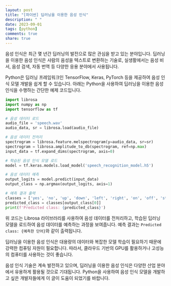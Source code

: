 ```yaml
---
layout: post
title: "[파이썬] 딥러닝을 이용한 음성 인식"
description: " "
date: 2023-09-01
tags: [python]
comments: true
share: true
---
```


음성 인식은 최근 몇 년간 딥러닝의 발전으로 많은 관심을 받고 있는 분야입니다. 딥러닝을 이용한 음성 인식은 사람의 음성을 텍스트로 변환하는 기술로, 실생활에서는 음성 비서, 음성 검색, 자동 번역 등 다양한 응용 분야에서 사용됩니다. 

Python은 딥러닝 프레임워크인 TensorFlow, Keras, PyTorch 등을 제공하여 음성 인식 모델 개발을 쉽게 할 수 있습니다. 아래는 Python을 사용하여 딥러닝을 이용한 음성 인식을 수행하는 간단한 예제 코드입니다.

```python
import librosa
import numpy as np
import tensorflow as tf

# 음성 데이터 로드
audio_file = 'speech.wav'
audio_data, sr = librosa.load(audio_file)

# 음성 데이터 전처리
spectrogram = librosa.feature.melspectrogram(y=audio_data, sr=sr)
spectrogram = librosa.amplitude_to_db(spectrogram, ref=np.max)
input_data = tf.expand_dims(spectrogram, axis=0)

# 학습된 음성 인식 모델 로드
model = tf.keras.models.load_model('speech_recognition_model.h5')

# 음성 데이터 예측
output_logits = model.predict(input_data)
output_class = np.argmax(output_logits, axis=1)

# 예측 결과 출력
classes = ['yes', 'no', 'up', 'down', 'left', 'right', 'on', 'off', 'stop', 'go']
predicted_class = classes[output_class[0]]
print(f'Predicted class: {predicted_class}')
```

위 코드는 Librosa 라이브러리를 사용하여 음성 데이터를 전처리하고, 학습된 딥러닝 모델을 로드하여 음성 데이터를 예측하는 과정을 보여줍니다. 예측 결과는 `Predicted class: {예측한 단어}`와 같이 출력됩니다.

딥러닝을 이용한 음성 인식은 대용량의 데이터와 복잡한 모델 학습이 필요하기 때문에 강력한 컴퓨팅 자원이 필요합니다. 따라서, 클라우드 기반의 GPU를 활용하거나 고성능의 컴퓨터를 사용하는 것이 좋습니다.

음성 인식 기술은 계속 발전하고 있으며, 딥러닝을 이용한 음성 인식은 다양한 산업 분야에서 유용하게 활용될 것으로 기대됩니다. Python을 사용하여 음성 인식 모델을 개발하고 싶은 개발자들에게 이 글이 도움이 되었기를 바랍니다.